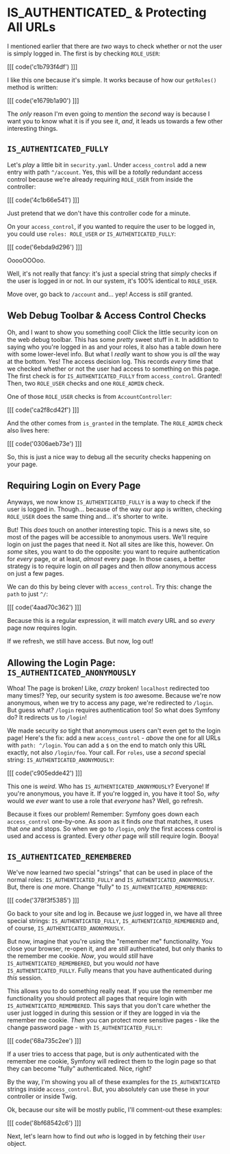 # IS_AUTHENTICATED_ & Protecting All URLs

I mentioned earlier that there are *two* ways to check whether or not the user is 
simply logged in. The first is by checking `ROLE_USER`:

[[[ code('c1b793f4df') ]]]

I like this one because it's simple. It works because of how our `getRoles()`
method is written:

[[[ code('e1679b1a90') ]]]

The *only* reason I'm even going to *mention* the *second* way is because I want
you to know what it is if you see it, *and*, it leads us towards a few other
interesting things.

## `IS_AUTHENTICATED_FULLY`

Let's *play* a little bit in `security.yaml`. Under `access_control` add a new
entry with path `^/account`. Yes, this will be a *totally* redundant access control
because we're already requiring `ROLE_USER` from inside the controller:

[[[ code('4c1b66e541') ]]]

Just pretend that we don't have this controller code for a minute.

On your `access_control`, if you wanted to require the user to be logged in, you
could use `roles: ROLE_USER` *or* `IS_AUTHENTICATED_FULLY`:

[[[ code('6ebda9d296') ]]]

OoooOOOoo.

Well, it's not really that fancy: it's just a special string that *simply* checks
if the user is logged in or not. In our system, it's 100% identical to `ROLE_USER`.

Move over, go back to `/account` and... yep! Access is *still* granted.

## Web Debug Toolbar & Access Control Checks

Oh, and I want to show you something cool! Click the little security icon on the
web debug toolbar. This has some *pretty* sweet stuff in it. In addition to saying
who you're logged in as and your roles, it also has a table down here with some
lower-level info. But what I *really* want to show you is *all* the way at the bottom.
Yes! The access decision log. This records *every* time that we checked whether or
not the user had access to something on this page. The first check is for
`IS_AUTHENTICATED_FULLY` from `access_control`. Granted! Then, two `ROLE_USER`
checks and one `ROLE_ADMIN` check.

One of those `ROLE_USER` checks is from `AccountController`:

[[[ code('ca2f8cd42f') ]]]

And the other comes from `is_granted` in the template. The `ROLE_ADMIN` check also
lives here:

[[[ code('0306aeb73e') ]]]

So, this is just a nice way to debug all the security checks happening on your page.

## Requiring Login on Every Page

Anyways, we now know `IS_AUTHENTICATED_FULLY` is a way to check if the user is logged
in. Though... because of the way our app is written, checking `ROLE_USER` does
the same thing and... it's shorter to write.

But! This *does* touch on another interesting topic. This is a news site, so most
of the pages will be accessible to anonymous users. We'll require login on just
the pages that need it. Not all sites are like this, however. On *some* sites,
you want to do the opposite: you want to require authentication for *every* page,
or at least, *almost* every page. In those cases, a better strategy is to require
login on *all* pages and then *allow* anonymous access on just a few pages.

We can do this by being clever with `access_control`. Try this: change the
`path` to just `^/`:

[[[ code('4aad70c362') ]]]

Because this is a regular expression, it will match *every* URL and so *every*
page now requires login.

If we refresh, we still have access. But now, log out!

## Allowing the Login Page: `IS_AUTHENTICATED_ANONYMOUSLY`

Whoa! The page is broken! Like, *crazy* broken! `localhost` redirected too many
times!? Yep, our security system is *too* awesome. Because we're now anonymous,
when we try to access any page, we're redirected to `/login`. But guess what?
`/login` requires authentication too! So what does Symfony do? It redirects
us to `/login`!

We made security *so* tight that anonymous users can't even get to the login page!
Here's the fix: add a new `access_control` - *above* the one for all URLs with
`path: ^/login`. You can add a `$` on the end to match only this URL exactly,
not also `/login/foo`. Your call. For `roles`, use a *second* special string:
`IS_AUTHENTICATED_ANONYMOUSLY`:

[[[ code('c905edde42') ]]]

This one is *weird*. Who has `IS_AUTHENTICATED_ANONYMOUSLY`? Everyone! If you're
anonymous, you have it. If you're logged in, you have it too! So, *why* would
we *ever* want to use a role that *everyone* has? Well, go refresh.

Because it fixes our problem! Remember: Symfony goes down each `access_control`
one-by-one. As *soon* as it finds *one* that matches, it uses that *one* and stops.
So when we go to `/login`, *only* the first access control is used and access is
granted. Every *other* page will still require login. Booya!

## `IS_AUTHENTICATED_REMEMBERED`

We've now learned *two* special "strings" that can be used in place of the normal
roles: `IS_AUTHENTICATED_FULLY` and `IS_AUTHENTICATED_ANONYMOUSLY`. But, there
is *one* more. Change "fully" to `IS_AUTHENTICATED_REMEMBERED`:

[[[ code('378f3f5385') ]]]

Go back to your site and log in. Because we *just* logged in, we have all three
special strings: `IS_AUTHENTICATED_FULLY`, `IS_AUTHENTICATED_REMEMBERED` and, of
course, `IS_AUTHENTICATED_ANONYMOUSLY`.

But now, imagine that you're using the "remember me" functionality. You close your
browser, re-open it, and are *still* authenticated, but only thanks to the remember
me cookie. *Now*, you would *still* have `IS_AUTHENTICATED_REMEMBERED`, but you
would *not* have `IS_AUTHENTICATED_FULLY`. Fully means that you have authenticated
during *this* session.

This allows you to do something really neat. If you use the remember me functionality
you should protect all pages that require login with `IS_AUTHENTICATED_REMEMBERED`.
This says that you don't care whether the user just logged in during this session or
if they are logged in via the remember me cookie. *Then* you can protect more sensitive
pages - like the change password page - with `IS_AUTHENTICATED_FULLY`:

[[[ code('68a735c2ee') ]]]

If a user tries to access that page, but is *only* authenticated with the remember
me cookie, Symfony will redirect them to the login page so that they can become "fully"
authenticated. Nice, right?

By the way, I'm showing you all of these examples for the `IS_AUTHENTICATED` strings
inside `access_control`. But, you absolutely can use these in your controller or inside
Twig.

Ok, because our site will be mostly public, I'll comment-out these examples:

[[[ code('8bf68542c6') ]]]

Next, let's learn how to find out *who* is logged in by fetching their `User` object.
